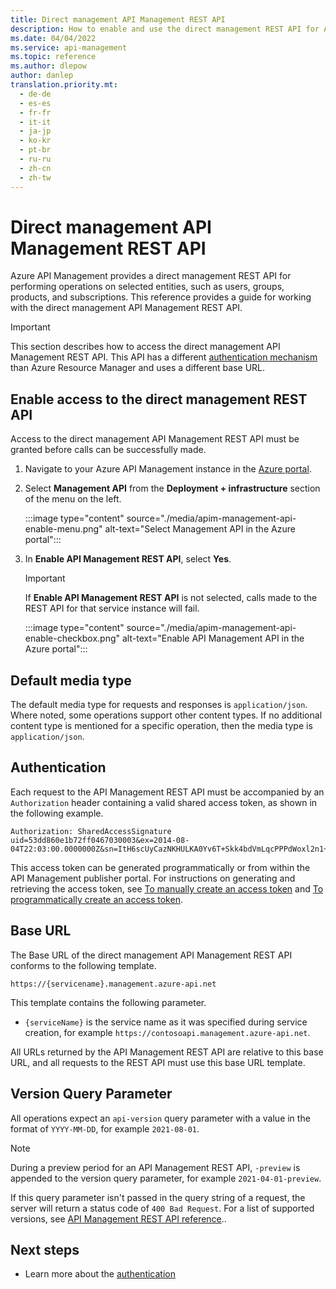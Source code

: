 ```yaml
---
title: Direct management API Management REST API
description: How to enable and use the direct management REST API for Azure API Management. This API can bypass some limitations of Azure Resource Manager.
ms.date: 04/04/2022
ms.service: api-management
ms.topic: reference
ms.author: dlepow
author: danlep
translation.priority.mt: 
  - de-de
  - es-es
  - fr-fr
  - it-it
  - ja-jp
  - ko-kr
  - pt-br
  - ru-ru
  - zh-cn
  - zh-tw
---
```

# Direct management API Management REST API

Azure API Management provides a direct management REST API for performing operations on selected entities, such as users, groups, products, and subscriptions. This reference provides a guide for working with the direct management API Management REST API.  

>[!IMPORTANT]
>This section describes how to access the direct management API Management REST API. This API has a different [authentication mechanism](./Azure-API-Management-REST-API-Authentication.md) than Azure Resource Manager and uses a different base URL.
  
  

##  <a name="EnableRESTAPI"></a> Enable access to the direct management REST API  
 Access to the direct management API Management REST API must be granted before calls can be successfully made.

1. Navigate to your Azure API Management instance in the [Azure portal](https://portal.azure.com).  
1. Select **Management API** from the **Deployment + infrastructure** section of the menu on the left.

    :::image type="content" source="./media/apim-management-api-enable-menu.png" alt-text="Select Management API in the Azure portal":::

1. In **Enable API Management REST API**, select **Yes**.  
  
    > [!IMPORTANT]
    > If **Enable API Management REST API** is not selected, calls made to the REST API for that service instance will fail.  

    :::image type="content" source="./media/apim-management-api-enable-checkbox.png" alt-text="Enable API Management API in the Azure portal":::

##  <a name="DefaultMediaType"></a> Default media type  
 The default media type for requests and responses is `application/json`. Where noted, some operations support other content types. If no additional content type is mentioned for a specific operation, then the media type is `application/json`.  
  
##  <a name="Authentication"></a> Authentication  
 Each request to the API Management REST API must be accompanied by an `Authorization` header containing a valid shared access token, as shown in the following example.  
  
```
Authorization: SharedAccessSignature uid=53dd860e1b72ff0467030003&ex=2014-08-04T22:03:00.0000000Z&sn=ItH6scUyCazNKHULKA0Yv6T+Skk4bdVmLqcPPPdWoxl2n1+rVbhKlplFrqjkoUFRr0og4wjeDz4yfThC82OjfQ==  
```
  
 This access token can be generated programmatically or from within the API Management publisher portal. For instructions on generating and retrieving the access token, see [To manually create an access token](../ApiManagementREST/Azure-API-Management-REST-API-Authentication.md#ManuallyCreateToken) and [To programmatically create an access token](../ApiManagementREST/Azure-API-Management-REST-API-Authentication.md#ProgrammaticallyCreateToken).  
  
##  <a name="BaseURL"></a> Base URL  
 The Base URL of the direct management API Management REST API conforms to the following template.  
  
 `https://{servicename}.management.azure-api.net`  
  
 This template contains the following parameter.  
  
-   `{serviceName}` is the service name as it was specified during service creation, for example `https://contosoapi.management.azure-api.net`.  
  
 All URLs returned by the API Management REST API are relative to this base URL, and all requests to the REST API must use this base URL template.  
  
##  <a name="VersionQueryParameter"></a> Version Query Parameter  
 All operations expect an `api-version` query parameter with a value in the format of `YYYY-MM-DD`, for example `2021-08-01`.  
  
> [!NOTE]
> During a preview period for an API Management REST API, `-preview` is appended to the version query parameter, for example `2021-04-01-preview`.  
  
 If this query parameter isn't passed in the query string of a request, the server will return a status code of `400 Bad Request`. For a list of supported versions, see [API Management REST API reference](/rest/api/apimanagement/)..  
  
## Next steps

+ Learn more about the [authentication](../ApiManagementREST/Azure-API-Management-REST-API-Authentication.md)
